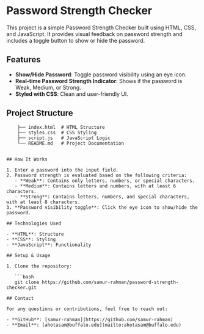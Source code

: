 # Password Strength Checker

This project is a simple Password Strength Checker built using HTML, CSS, and JavaScript. It provides visual feedback on password strength and includes a toggle button to show or hide the password.

## Features

- **Show/Hide Password**: Toggle password visibility using an eye icon.
- **Real-time Password Strength Indicator**: Shows if the password is Weak, Medium, or Strong.
- **Styled with CSS**: Clean and user-friendly UI.

## Project Structure

```password-strength-checker/
    ├── index.html  # HTML Structure 
    ├── styles.css  # CSS Styling 
    ├── script.js   # JavaScript Logic 
    └── README.md   # Project Documentation


## How It Works

1. Enter a password into the input field.
2. Password strength is evaluated based on the following criteria:
   - **Weak**: Contains only letters, numbers, or special characters.
   - **Medium**: Contains letters and numbers, with at least 6 characters.
   - **Strong**: Contains letters, numbers, and special characters, with at least 8 characters.
3. **Password visibility toggle**: Click the eye icon to show/hide the password.

## Technologies Used

- **HTML**: Structure
- **CSS**: Styling
- **JavaScript**: Functionality

## Setup & Usage

1. Clone the repository:

   ```bash
   git clone https://github.com/samur-rahman/password-strength-checker.git

## Contact

For any questions or contributions, feel free to reach out:

- **GitHub**: [samur-rahman](https://github.com/samur-rahman)
- **Email**: [ahotasam@buffalo.edu](mailto:ahotasam@buffalo.edu)